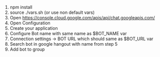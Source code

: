 1. npm install
2. source ./vars.sh (or use non default vars)
3. Open https://console.cloud.google.com/apis/api/chat.googleapis.com/
4. Open Configuration
5. Create your application
5. Configure Bot name with same name as $BOT_NAME var
6. Connection settings -> BOT URL which should same as $BOT_URL var
7. Search bot in google hangout with name from step 5
8. Add bot to group

